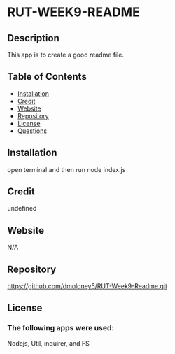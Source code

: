 
  # RUT-WEEK9-README
  ## Description
  This app is to create a good readme file.
  ## Table of Contents
  * [Installation](#installation)
  * [Credit](#credits)
  * [Website](#url)
  * [Repository](#repo)
  * [License](#license)
  * [Questions](#questions)
  ## Installation
  open terminal and then run node index.js
  ## Credit
  undefined
  ## Website
  N/A
  ## Repository
  https://github.com/dmoloney5/RUT-Week9-Readme.git
  ## License
  ### The following apps were used: 
  Nodejs, Util, inquirer, and FS
      